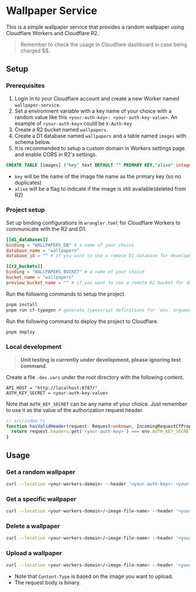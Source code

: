 # Wallpaper Service

This is a simple wallpaper service that provides a random wallpaper using Cloudflare Workers and Cloudflare R2.

> Remember to check the usage in Cloudflare dashboard in case being charged $$.

## Setup

### Prerequisites

1. Login in to your Cloudflare account and create a new Worker named `wallpaper-service`.
2. Set a environment variable with a key name of your choice with a random value like this `<your-auth-key>: <your-auth-key-value>`. An example of `<your-auth-key>` could be `X-Auth-Key`
3. Create a R2 bucket named `wallpapers`.
4. Create a D1 database named `wallpapers` and a table named `images` with schema below.
5. It is recommended to setup a custom domain in Workers settings page and enable CORS in R2's settings.

```sql
CREATE TABLE [images] ("key" text DEFAULT "" PRIMARY KEY,"alive" integer DEFAULT 1,"createDate" text DEFAULT "","deleteDate" text DEFAULT "");
```

* `key` will be the name of the image file name as the primary key (so no duplicates)
* `alive` will be a flag to indicate if the image is still available(deleted from R2)

### Project setup

Set up binding configurations in `wrangler.toml` for Cloudflare Workers to communicate with the R2 and D1.

```toml
[[d1_databases]]
binding = "WALLPAPERS_DB" # a name of your choice
database_name = "wallpapers"
database_id = "" # if you want to use a remote D1 database for development, create one and copy its id to here

[[r2_buckets]]
binding = "WALLPAPERS_BUCKET" # a name of your choice
bucket_name = "wallpapers"
preview_bucket_name = "" # if you want to use a remote R2 bucket for development, create one and copy its name to here
```

Run the following commands to setup the project.

```bash
pnpm install
pnpm run cf-typegen # generate typescript definitions for `env` argument
```

Run the following command to deploy the project to Cloudflare.

```bash
pnpm deploy
```

### Local development

> **Unit testing is currently under development, please ignoring test command.**

Create a file `.dev.vars` under the root directory with the following content.

```plaintext
API_HOST = "http://localhost:8787/"
AUTH_KEY_SECRET = <your-auth-key-value>
```

Note that `AUTH_KEY_SECRET` can be any name of your choice. Just remember to use it as the value of the authorization request header.

```typescript
// src/index.ts
function hasValidHeader(request: Request<unknown, IncomingRequestCfProperties<unknown>>, env: Env) {
  return request.headers.get('<your-auth-key>') === env.AUTH_KEY_SECRET
}
```

## Usage

### Get a random wallpaper

```bash
curl --location <your-workers-domain> --header '<your-auth-key>: <your-auth-key-value>'
```

### Get a specific wallpaper

```bash
curl --location <your-workers-domain>/<image-file-name> --header '<your-auth-key>: <your-auth-key-value>'
```

### Delete a wallpaper

```bash
curl --location <your-workers-domain>/<image-file-name> --header '<your-auth-key>: <your-auth-key-value>' --request DELETE
```

### Upload a wallpaper

```bash
curl --location <your-workers-domain>/<image-file-name> --header '<your-auth-key>: <your-auth-key-value>' --header 'Content-Type: image/jpeg' --data '@<local-path-to-image-file>'
```

* Note that `Content-Type` is based on the image you want to upload.
* The request body is binary.

